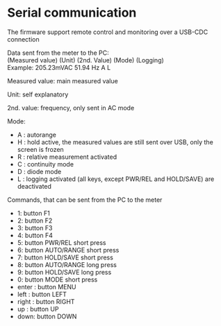 # Serial communication

The firmware support remote control and monitoring over a USB-CDC connection

Data sent from the meter to the PC:</br>
(Measured value) (Unit) (2nd. Value) (Mode) (Logging) </br>
Example: 205.23mVAC 51.94 Hz A L

Measured value: main measured value</br>

Unit: self explanatory</br>

2nd. value: frequency, only sent in AC mode</br>

Mode:
- A : autorange
- H : hold active, the measured values are still sent over USB, only the screen is frozen
- R : relative measurement activated
- C : continuity mode
- D : diode mode
- L : logging activated (all keys, except PWR/REL and HOLD/SAVE) are deactivated

Commands, that can be sent from the PC to the meter
- 1: button F1
- 2: button F2
- 3: button F3
- 4: button F4
- 5: button PWR/REL short press
- 6: button AUTO/RANGE short press
- 7: button HOLD/SAVE short press
- 8: button AUTO/RANGE long press
- 9: button HOLD/SAVE long press
- 0: button MODE short press
- enter : button MENU
- left : button LEFT
- right : button RIGHT
- up : button UP
- down: button DOWN
